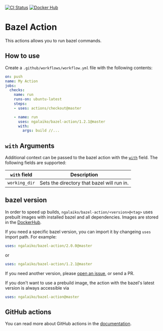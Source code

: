 [![CI Status](https://github.com/ngalaiko/bazel-action/workflows/ci/badge.svg)](https://github.com/ngalaiko/bazel-action/actions)
[![Docker Hub](https://img.shields.io/docker/pulls/ngalayko/bazel-action.svg)](https://hub.docker.com/r/ngalayko/bazel-action/ "Docker Pulls")

# Bazel Action

This actions allows you to run bazel commands.

## How to use

Create a `.github/workflows/workflow.yml` file with the following contents:
```yaml
on: push
name: My Action
jobs:
  checks:
    name: run
    runs-on: ubuntu-latest
    steps:
    - uses: actions/checkout@master

    - name: run
      uses: ngalaiko/bazel-action/1.2.1@master
      with:
        args: build //...
```

## `with` Arguments

Additional context can be passed to the bazel action with the [`with`](https://help.github.com/en/actions/automating-your-workflow-with-github-actions/workflow-syntax-for-github-actions#jobsjob_idstepswith)
field. The following fields are supported:

| `with` field | Description |
| ------------- | ------------- |
| `working_dir` | Sets the directory that bazel will run in. |

## bazel version

In order to speed up builds, `ngalaiko/bazel-action/<version>@<tag>` uses prebuilt images with installed bazel
and all dependencies. Images are stored in the [DockerHub](https://cloud.docker.com/u/ngalayko/repository/docker/ngalayko/bazel-action).

If you need a specific bazel version, you can import it by changeing `uses` import path. For example:

```yaml
uses: ngalaiko/bazel-action/2.0.0@master
```

or

```yaml
uses: ngalaiko/bazel-action/1.2.1@master
```

If you need another version, please [open an issue](https://github.com/ngalaiko/bazel-action/issues/new), or send a PR.

If you don't want to use a prebuild image, the action with the bazel's latest version is always accessible via

```yaml
uses: ngalaiko/bazel-action@master
```

## GitHub actions

You can read more about GitHub actions in the [documentation](https://help.github.com/en/categories/automating-your-workflow-with-github-actions).
